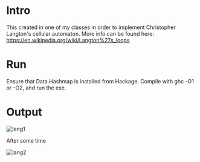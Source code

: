 # Intro

This created in one of my classes in order to implement Christopher Langton's cellular automaton. 
More info can be found here: https://en.wikipedia.org/wiki/Langton%27s_loops


# Run
Ensure that Data.Hashmap is installed from Hackage. Compile with ghc -O1 or -O2, and run the exe.


# Output

![lang1](https://user-images.githubusercontent.com/68394183/190932666-207aec1a-ff54-4800-a775-d34e33f14843.PNG)


After some time

![lang2](https://user-images.githubusercontent.com/68394183/190932674-36befbaa-e462-4f47-9e63-506be6c65cfc.PNG)
